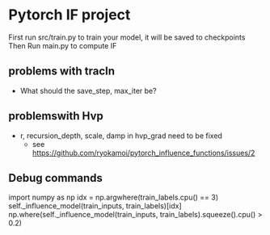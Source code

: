 # Pytorch IF project
First run src/train.py to train your model, it will be saved to checkpoints\
Then Run main.py to compute IF


## problems with tracIn
- What should the save_step, max_iter be?

## problemswith  Hvp
- r, recursion_depth, scale, damp in hvp_grad need to be fixed
    - see https://github.com/ryokamoi/pytorch_influence_functions/issues/2

## Debug commands
import numpy as np
idx = np.argwhere(train_labels.cpu() == 3)
self._influence_model(train_inputs, train_labels)[idx]
np.where(self._influence_model(train_inputs, train_labels).squeeze().cpu() > 0.2)

